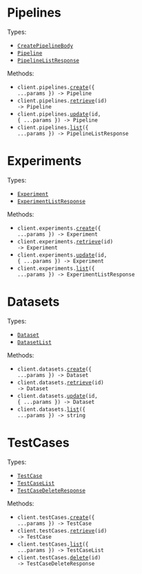 # Pipelines

Types:

- <code><a href="./src/resources/pipelines.ts">CreatePipelineBody</a></code>
- <code><a href="./src/resources/pipelines.ts">Pipeline</a></code>
- <code><a href="./src/resources/pipelines.ts">PipelineListResponse</a></code>

Methods:

- <code title="post /v4/pipelines">client.pipelines.<a href="./src/resources/pipelines.ts">create</a>({ ...params }) -> Pipeline</code>
- <code title="get /v4/pipelines/{id}">client.pipelines.<a href="./src/resources/pipelines.ts">retrieve</a>(id) -> Pipeline</code>
- <code title="post /v4/pipelines/{id}">client.pipelines.<a href="./src/resources/pipelines.ts">update</a>(id, { ...params }) -> Pipeline</code>
- <code title="get /v4/pipelines">client.pipelines.<a href="./src/resources/pipelines.ts">list</a>({ ...params }) -> PipelineListResponse</code>

# Experiments

Types:

- <code><a href="./src/resources/experiments.ts">Experiment</a></code>
- <code><a href="./src/resources/experiments.ts">ExperimentListResponse</a></code>

Methods:

- <code title="post /v4/experiments">client.experiments.<a href="./src/resources/experiments.ts">create</a>({ ...params }) -> Experiment</code>
- <code title="get /v4/experiments/{id}">client.experiments.<a href="./src/resources/experiments.ts">retrieve</a>(id) -> Experiment</code>
- <code title="post /v4/experiments/{id}">client.experiments.<a href="./src/resources/experiments.ts">update</a>(id, { ...params }) -> Experiment</code>
- <code title="get /v4/experiments">client.experiments.<a href="./src/resources/experiments.ts">list</a>({ ...params }) -> ExperimentListResponse</code>

# Datasets

Types:

- <code><a href="./src/resources/datasets.ts">Dataset</a></code>
- <code><a href="./src/resources/datasets.ts">DatasetList</a></code>

Methods:

- <code title="post /v4/datasets">client.datasets.<a href="./src/resources/datasets.ts">create</a>({ ...params }) -> Dataset</code>
- <code title="get /v4/datasets/{id}">client.datasets.<a href="./src/resources/datasets.ts">retrieve</a>(id) -> Dataset</code>
- <code title="post /v4/datasets/{id}">client.datasets.<a href="./src/resources/datasets.ts">update</a>(id, { ...params }) -> Dataset</code>
- <code title="get /v4/datasets">client.datasets.<a href="./src/resources/datasets.ts">list</a>({ ...params }) -> string</code>

# TestCases

Types:

- <code><a href="./src/resources/test-cases.ts">TestCase</a></code>
- <code><a href="./src/resources/test-cases.ts">TestCaseList</a></code>
- <code><a href="./src/resources/test-cases.ts">TestCaseDeleteResponse</a></code>

Methods:

- <code title="post /v4/test-cases">client.testCases.<a href="./src/resources/test-cases.ts">create</a>({ ...params }) -> TestCase</code>
- <code title="get /v4/test-cases/{id}">client.testCases.<a href="./src/resources/test-cases.ts">retrieve</a>(id) -> TestCase</code>
- <code title="get /v4/test-cases">client.testCases.<a href="./src/resources/test-cases.ts">list</a>({ ...params }) -> TestCaseList</code>
- <code title="delete /v4/test-cases/{id}">client.testCases.<a href="./src/resources/test-cases.ts">delete</a>(id) -> TestCaseDeleteResponse</code>
